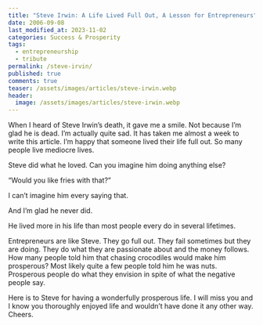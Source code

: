 ```yaml
---
title: "Steve Irwin: A Life Lived Full Out, A Lesson for Entrepreneurs"
date: 2006-09-08
last_modified_at: 2023-11-02
categories: Success & Prosperity
tags:
  - entrepreneurship
  - tribute
permalink: /steve-irvin/
published: true
comments: true
teaser: /assets/images/articles/steve-irwin.webp
header:
  image: /assets/images/articles/steve-irwin.webp
---
```

When I heard of Steve Irwin’s death, it gave me a smile.  Not because I’m glad he is dead.  I’m actually quite sad.  It has taken me almost a week to write this article.  I’m happy that someone lived their life full out.  So many people live mediocre lives.
<!--more-->
Steve did what he loved.  Can you imagine him doing anything else?

“Would you like fries with that?”

I can’t imagine him every saying that.

And I’m glad he never did.

He lived more in his life than most people every do in several lifetimes.

Entrepreneurs are like Steve.  They go full out.  They fail sometimes but they are doing.  They do what they are passionate about and the money follows.  How many people told him that chasing crocodiles would make him prosperous?  Most likely quite a few people told him he was nuts.  Prosperous people do what they envision in spite of what the negative people say.

Here is to Steve for having a wonderfully prosperous life.  I will miss you and I know you thoroughly enjoyed life and wouldn’t have done it any other way.  Cheers.